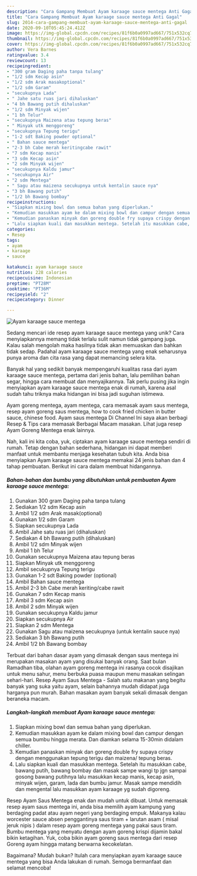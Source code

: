 ```yaml
---
description: "Cara Gampang Membuat Ayam karaage sauce mentega Anti Gagal"
title: "Cara Gampang Membuat Ayam karaage sauce mentega Anti Gagal"
slug: 2014-cara-gampang-membuat-ayam-karaage-sauce-mentega-anti-gagal
date: 2020-09-10T05:45:24.412Z
image: https://img-global.cpcdn.com/recipes/81f6b0a0997ad667/751x532cq70/ayam-karaage-sauce-mentega-foto-resep-utama.jpg
thumbnail: https://img-global.cpcdn.com/recipes/81f6b0a0997ad667/751x532cq70/ayam-karaage-sauce-mentega-foto-resep-utama.jpg
cover: https://img-global.cpcdn.com/recipes/81f6b0a0997ad667/751x532cq70/ayam-karaage-sauce-mentega-foto-resep-utama.jpg
author: Vera Barnes
ratingvalue: 3.4
reviewcount: 13
recipeingredient:
- "300 gram Daging paha tanpa tulang"
- "1/2 sdm Kecap asin"
- "1/2 sdm Arak masakoptional"
- "1/2 sdm Garam"
- "secukupnya Lada"
- " Jahe satu ruas jari dihaluskan"
- "4 bh Bawang putih dihaluskan"
- "1/2 sdm Minyak wijen"
- "1 bh Telur"
- "secukupnya Maizena atau tepung beras"
- " Minyak utk menggoreng"
- "secukupnya Tepung terigu"
- "1-2 sdt Baking powder optional"
- " Bahan sauce mentega"
- "2-3 bh Cabe merah keritingcabe rawit"
- "7 sdm Kecap manis"
- "3 sdm Kecap asin"
- "2 sdm Minyak wijen"
- "secukupnya Kaldu jamur"
- "secukupnya Air"
- "2 sdm Mentega"
- " Sagu atau maizena secukupnya untuk kentalin sauce nya"
- "3 bh Bawang putih"
- "1/2 bh Bawang bombay"
recipeinstructions:
- "Siapkan mixing bowl dan semua bahan yang diperlukan."
- "Kemudian masukkan ayam ke dalam mixing bowl dan campur dengan semua bumbu hingga merata. Dan diamkan selama 15-30min didalam chiller."
- "Kemudian panaskan minyak dan goreng double fry supaya crispy dengan menggunakan tepung terigu dan maizena/ tepung beras."
- "Lalu siapkan kuali dan masukkan mentega. Setelah itu masukkan cabe, bawang putih, bawang bombay dan masak sampe wangi tp jgn sampai gosong bawang putihnya lalu masukkan kecap manis, kecap asin, minyak wijen, garam, lada dan bumbu jamur. Masak sampe mendidih dan mengental lalu masukkan ayam karaage yg sudah digoreng."
categories:
- Resep
tags:
- ayam
- karaage
- sauce

katakunci: ayam karaage sauce 
nutrition: 228 calories
recipecuisine: Indonesian
preptime: "PT28M"
cooktime: "PT36M"
recipeyield: "2"
recipecategory: Dinner

---
```



![Ayam karaage sauce mentega](https://img-global.cpcdn.com/recipes/81f6b0a0997ad667/751x532cq70/ayam-karaage-sauce-mentega-foto-resep-utama.jpg)

Sedang mencari ide resep ayam karaage sauce mentega yang unik? Cara menyiapkannya memang tidak terlalu sulit namun tidak gampang juga. Kalau salah mengolah maka hasilnya tidak akan memuaskan dan bahkan tidak sedap. Padahal ayam karaage sauce mentega yang enak seharusnya punya aroma dan cita rasa yang dapat memancing selera kita.

Banyak hal yang sedikit banyak mempengaruhi kualitas rasa dari ayam karaage sauce mentega, pertama dari jenis bahan, lalu pemilihan bahan segar, hingga cara membuat dan menyajikannya. Tak perlu pusing jika ingin menyiapkan ayam karaage sauce mentega enak di rumah, karena asal sudah tahu triknya maka hidangan ini bisa jadi suguhan istimewa.

Ayam goreng mentega, ayam mentega, cara memasak ayam saus mentega, resep ayam goreng saus mentega, how to cook fried chicken in butter sauce, chinese food. Ayam saus mentega Di Channel Ini saya akan berbagi Resep &amp; Tips cara memasak Berbagai Macam masakan. Lihat juga resep Ayam Goreng Mentega enak lainnya.


Nah, kali ini kita coba, yuk, ciptakan ayam karaage sauce mentega sendiri di rumah. Tetap dengan bahan sederhana, hidangan ini dapat memberi manfaat untuk membantu menjaga kesehatan tubuh kita. Anda bisa menyiapkan Ayam karaage sauce mentega memakai 24 jenis bahan dan 4 tahap pembuatan. Berikut ini cara dalam membuat hidangannya.

<!--inarticleads1-->

##### Bahan-bahan dan bumbu yang dibutuhkan untuk pembuatan Ayam karaage sauce mentega:

1. Gunakan 300 gram Daging paha tanpa tulang
1. Sediakan 1/2 sdm Kecap asin
1. Ambil 1/2 sdm Arak masak(optional)
1. Gunakan 1/2 sdm Garam
1. Siapkan secukupnya Lada
1. Ambil  Jahe satu ruas jari (dihaluskan)
1. Sediakan 4 bh Bawang putih (dihaluskan)
1. Ambil 1/2 sdm Minyak wijen
1. Ambil 1 bh Telur
1. Gunakan secukupnya Maizena atau tepung beras
1. Siapkan  Minyak utk menggoreng
1. Ambil secukupnya Tepung terigu
1. Gunakan 1-2 sdt Baking powder (optional)
1. Ambil  Bahan sauce mentega
1. Ambil 2-3 bh Cabe merah keriting/cabe rawit
1. Gunakan 7 sdm Kecap manis
1. Ambil 3 sdm Kecap asin
1. Ambil 2 sdm Minyak wijen
1. Gunakan secukupnya Kaldu jamur
1. Siapkan secukupnya Air
1. Siapkan 2 sdm Mentega
1. Gunakan  Sagu atau maizena secukupnya (untuk kentalin sauce nya)
1. Sediakan 3 bh Bawang putih
1. Ambil 1/2 bh Bawang bombay


Terbuat dari bahan dasar ayam yang dimasak dengan saus mentega ini merupakan masakan ayam yang disukai banyak orang. Saat bulan Ramadhan tiba, olahan ayam goreng mentega ini rasanya cocok disajikan untuk menu sahur, menu berbuka puasa maupun menu masakan selingan sehari-hari. Resep Ayam Saus Mentega - Salah satu makanan yang begitu banyak yang suka yaitu ayam, selain bahannya mudah didapat juga harganya pun murah. Bahan masakan ayam banyak sekali dimasak dengan beraneka macam. 

<!--inarticleads2-->

##### Langkah-langkah membuat Ayam karaage sauce mentega:

1. Siapkan mixing bowl dan semua bahan yang diperlukan.
1. Kemudian masukkan ayam ke dalam mixing bowl dan campur dengan semua bumbu hingga merata. Dan diamkan selama 15-30min didalam chiller.
1. Kemudian panaskan minyak dan goreng double fry supaya crispy dengan menggunakan tepung terigu dan maizena/ tepung beras.
1. Lalu siapkan kuali dan masukkan mentega. Setelah itu masukkan cabe, bawang putih, bawang bombay dan masak sampe wangi tp jgn sampai gosong bawang putihnya lalu masukkan kecap manis, kecap asin, minyak wijen, garam, lada dan bumbu jamur. Masak sampe mendidih dan mengental lalu masukkan ayam karaage yg sudah digoreng.


Resep Ayam Saus Mentega enak dan mudah untuk dibuat. Untuk memasak resep ayam saus mentega ini, anda bisa memilih ayam kampung yang berdaging padat atau ayam negeri yang berdaging empuk. Makanya kalau worcester sauce absen penggantinya saus tiram + larutan asam ( misal jeruk nipis ) dalam resep ayam goreng mentega yang pakai saus tiram. Bumbu mentega yang menyatu dengan ayam goreng krispi dijamin bakal bikin ketagihan. Yuk, coba bikin ayam goreng saus mentega dari resep Goreng ayam hingga matang berwarna kecokelatan. 

Bagaimana? Mudah bukan? Itulah cara menyiapkan ayam karaage sauce mentega yang bisa Anda lakukan di rumah. Semoga bermanfaat dan selamat mencoba!
